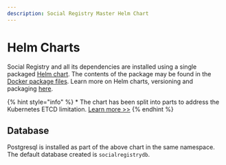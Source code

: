 ```yaml
---
description: Social Registry Master Helm Chart
---
```


# Helm Charts

Social Registry and all its dependencies are installed using a single packaged [Helm chart](https://github.com/OpenG2P/openg2p-social-registry-deployment/tree/develop/charts).  The contents of the package may be found in the [Docker package files](https://github.com/OpenG2P/openg2p-packaging/tree/main/packaging/packages/social-registry).  Learn more on Helm charts, versioning and packaging [here](../../development/).

{% hint style="info" %}
\* The chart has been split into parts to address the Kubernetes ETCD limitation. [Learn more >>](../../deployment/helm-charts.md#helm-chart-size-limitation)
{% endhint %}

## Database

Postgresql is installed as part of the above chart in the same namespace. The default database created is `socialregistrydb`.
